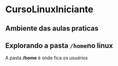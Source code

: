 # CursoLinuxIniciante

Ambiente das aulas praticas
---

## Explorando a pasta `/home`no linux

A pasta **/home** é onde fica os *usuários*
